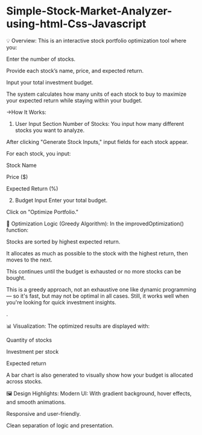 # Simple-Stock-Market-Analyzer-using-html-Css-Javascript
💡 Overview:
This is an interactive stock portfolio optimization tool where you:

Enter the number of stocks.

Provide each stock’s name, price, and expected return.

Input your total investment budget.

The system calculates how many units of each stock to buy to maximize your expected return while staying within your budget.



->How It Works:
  1. User Input Section
  Number of Stocks: You input how many different stocks you want to analyze.

  After clicking "Generate Stock Inputs," input fields for each stock appear.

  For each stock, you input:

  Stock Name

  Price ($)

  Expected Return (%)

  2. Budget Input
  Enter your total budget.

  Click on "Optimize Portfolio."

  

  🧠 Optimization Logic (Greedy Algorithm):
In the improvedOptimization() function:

Stocks are sorted by highest expected return.

It allocates as much as possible to the stock with the highest return, then moves to the next.

This continues until the budget is exhausted or no more stocks can be bought.

This is a greedy approach, not an exhaustive one like dynamic programming — so it's fast, but may not be optimal in all cases. Still, it works well when you're looking for quick investment insights.


.

📊 Visualization:
The optimized results are displayed with:

Quantity of stocks

Investment per stock

Expected return

A bar chart is also generated to visually show how your budget is allocated across stocks.


🖼️ Design Highlights:
Modern UI: With gradient background, hover effects, and smooth animations.

Responsive and user-friendly.

Clean separation of logic and presentation.




